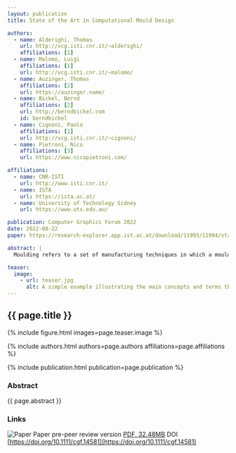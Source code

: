 ```yaml
---
layout: publication
title: State of the Art in Computational Mould Design

authors:
  - name: Alderighi, Thomas
    url: http://vcg.isti.cnr.it/~alderighi/
    affiliations: [1]
  - name: Malomo, Luigi
    affiliations: [1]
    url: http://vcg.isti.cnr.it/~malomo/
  - name: Auzinger, Thomas
    affiliations: [2]
    url: https://auzinger.name/
  - name: Bickel, Bernd
    affiliations: [2]
    url: http://berndbickel.com
    id: berndbickel
  - name: Cignoni, Paolo
    affiliations: [1]
    url: http://vcg.isti.cnr.it/~cignoni/
  - name: Pietroni, Nico
    affiliations: [3]
    url: https://www.nicopietroni.com/

affiliations:
  - name: CNR-ISTI
    url: http://www.isti.cnr.it/
  - name: ISTA
    url: https://ista.ac.at/
  - name: University of Technology Sidney
    url: https://www.uts.edu.au/

publication: Computer Graphics Forum 2022 
date: 2022-08-22
paper: https://research-explorer.app.ist.ac.at/download/11993/11994/star_molding_preprint.pdf

abstract: |
  Moulding refers to a set of manufacturing techniques in which a mould, usually a cavity or a solid frame, is used to shape a liquid or pliable material into an object of the desired shape. The popularity of moulding comes from its effectiveness, scalability and versatility in terms of employed materials. Its relevance as a fabrication process is demonstrated by the extensive literature covering different aspects related to mould design, from material flow simulation to the automation of mould geometry design. In this state-of-the-art report, we provide an extensive review of the automatic methods for the design of moulds, focusing on contributions from a geometric perspective. We classify existing mould design methods based on their computational approach and the nature of their target moulding process. We summarize the relationships between computational approaches and moulding techniques, highlighting their strengths and limitations. Finally, we discuss potential future research directions.

teaser:
  image:
    - url: teaser.jpg
      alt: A simple example illustrating the main concepts and terms that describe a casting mold
---
```


## {{ page.title }}

{% include figure.html images=page.teaser.image %}

{% include authors.html authors=page.authors affiliations=page.affiliations %}

{% include publication.html publication=page.publication %}

### Abstract

{{ page.abstract }}

### Links

![Paper](paper.jpg) Paper pre-peer review version [PDF, 32.48MB]({{page.paper}}) DOI [https://doi.org/10.1111/cgf.14581](https://doi.org/10.1111/cgf.14581)
